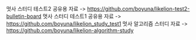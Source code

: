 멋사 스터디 테스트2 공유용 자료 -> https://github.com/boyuna/likelion-test2-bulletin-board
멋사 스터디 테스트1 공유용 자료 -> https://github.com/boyuna/likelion_study_test1
멋사 알고리즘 스터디 자료 -> https://github.com/boyuna/likelion-algorithm-study
